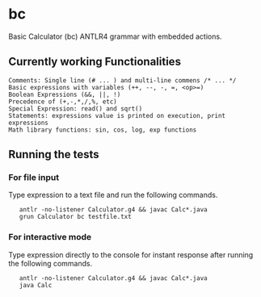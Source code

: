 # bc
Basic Calculator (bc) ANTLR4 grammar with embedded actions.

##  Currently working Functionalities
  
    Comments: Single line (# ... ) and multi-line commens /* ... */
    Basic expressions with variables (++, --, -, =, <op>=)
    Boolean Expressions (&&, ||, !)
    Precedence of (+,-,*,/,%, etc)
    Special Expression: read() and sqrt()
    Statements: expressions value is printed on execution, print expressions
    Math library functions: sin, cos, log, exp functions


##  Running the tests

### For file input
Type expression to a text file and run the following commands.

```
   antlr -no-listener Calculator.g4 && javac Calc*.java
   grun Calculator bc testfile.txt
```

### For interactive mode
Type expression directly to the console for instant response 
after running the following commands. 
```
   antlr -no-listener Calculator.g4 && javac Calc*.java
   java Calc
```
